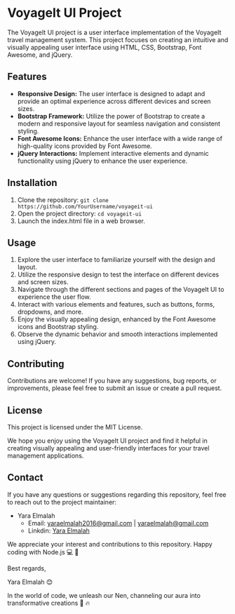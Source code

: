 # VoyageIt UI Project

The VoyageIt UI project is a user interface implementation of the VoyageIt travel management system. This project focuses on creating an intuitive and visually appealing user interface using HTML, CSS, Bootstrap, Font Awesome, and jQuery.

## Features

- **Responsive Design:** The user interface is designed to adapt and provide an optimal experience across different devices and screen sizes.
- **Bootstrap Framework:** Utilize the power of Bootstrap to create a modern and responsive layout for seamless navigation and consistent styling.
- **Font Awesome Icons:** Enhance the user interface with a wide range of high-quality icons provided by Font Awesome.
- **jQuery Interactions:** Implement interactive elements and dynamic functionality using jQuery to enhance the user experience.

## Installation

1. Clone the repository: `git clone https://github.com/YourUsername/voyageit-ui`
2. Open the project directory: `cd voyageit-ui`
3. Launch the index.html file in a web browser.

## Usage

1. Explore the user interface to familiarize yourself with the design and layout.
2. Utilize the responsive design to test the interface on different devices and screen sizes.
3. Navigate through the different sections and pages of the VoyageIt UI to experience the user flow.
4. Interact with various elements and features, such as buttons, forms, dropdowns, and more.
5. Enjoy the visually appealing design, enhanced by the Font Awesome icons and Bootstrap styling.
6. Observe the dynamic behavior and smooth interactions implemented using jQuery.

## Contributing

Contributions are welcome! If you have any suggestions, bug reports, or improvements, please feel free to submit an issue or create a pull request.



## License

This project is licensed under the MIT License.

We hope you enjoy using the VoyageIt UI project and find it helpful in creating visually appealing and user-friendly interfaces for your travel management applications.

## Contact

If you have any questions or suggestions regarding this repository, feel free to reach out to the project maintainer:

- Yara Elmalah
  - Email: yaraelmalah2016@gmail.com | yaraelmalah@gmail.com
  - Linkdin: [Yara Elmalah](https://www.linkedin.com/in/yara-elmalah/)

We appreciate your interest and contributions to this repository. Happy coding with Node.js :computer: :clinking_glasses:


Best regards,

Yara Elmalah 😊

In the world of code, we unleash our Nen, channeling our aura into transformative creations :sauropod: :fire:	

